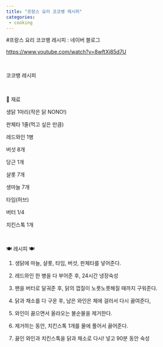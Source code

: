 ```yaml
---
title: "프랑스 요리 코코뱅 레시피"
categories:
 - cooking
---
```

#프랑스 요리 코코뱅 레시피 : 네이버 블로그








<https://www.youtube.com/watch?v=8wftXj85d7U>





 











​

코코뱅 레시피

​

🔎 재료

생닭 1마리(작은 닭 NONO!)

판체타 1줄(먹고 싶은 만큼)

레드와인 1병

버섯 8개

당근 1개

샬롯 7개

생마늘 7개

타임(허브)

버터 1/4

치킨스톡 1개

​

🍽 레시피 🍽

1. 생닭에 마늘, 샬롯, 타임, 버섯, 판체타를 넣어준다.

2. 레드와인 한 병을 다 부어준 후, 24시간 냉장숙성

3. 팬을 버터로 달궈준 후, 닭의 껍질이 노릇노릇해질 때까지 구워준다.

4. 닭과 채소를 다 구운 후, 남은 와인은 체에 걸러서 다시 끓여준다,

5. 와인이 끓으면서 올라오는 불순물을 제거한다.

6. 제거하는 동안, 치킨스톡 1개를 물에 풀어서 끓어준다.

7. 끓인 와인과 치킨스톡을 닭과 채소로 다시! 넣고 90분 동안 숙성

​





 


